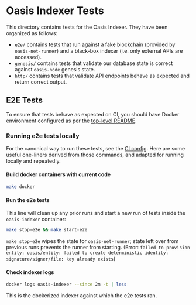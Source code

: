 # Oasis Indexer Tests

This directory contains tests for the Oasis Indexer. They have been organized as follows:

- `e2e/` contains tests that run against a fake blockchain (provided by `oasis-net-runner`) and a black-box indexer (i.e. only external APIs are accessed).
- `genesis/` contains tests that validate our database state is correct against `oasis-node` genesis state.
- `http/` contains tests that validate API endpoints behave as expected and return correct output.

## E2E Tests

To ensure that tests behave as expected on CI, you should have Docker environment configured as per the [top-level README](../README.md#docker-development).

### Running e2e tests locally

For the canonical way to run these tests, see the [CI config](../../.github/workflows/ci-test.yaml).
Here are some useful one-liners derived from those commands, and adapted for running locally and repeatedly.

#### Build docker containers with current code
```sh
make docker
```

#### Run the e2e tests
This line will clean up any prior runs and start a new run of tests inside the `oasis-indexer` container:

```sh
make stop-e2e && make start-e2e
```

`make stop-e2e` wipes the state for `oasis-net-runner`; state left over from previous runs prevents the runner from starting. (Error: `failed to provision entity: oasis/entity: failed to create deterministic identity: signature/signer/file: key already exists`)

#### Check indexer logs

```sh
docker logs oasis-indexer --since 2m -t | less
```

This is the dockerized indexer against which the e2e tests ran.
